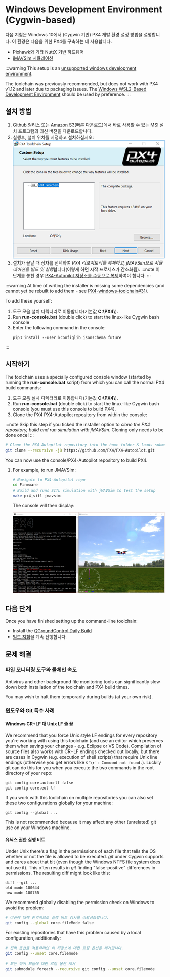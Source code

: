 # Windows Development Environment (Cygwin-based)

다음 지침은 Windows 10에서 (Cygwin 기반) PX4 개발 환경 설정 방법을 설명합니다. 이 환경은 다음을 위한 PX4를 구축하는 데 사용합니다.
* Pixhawk와 기타 NuttX 기반 하드웨어
* [jMAVSim 시뮬레이션](../simulation/jmavsim.md)

:::warning
This setup is an [unsupported windows development environment](../advanced/dev_env_unsupported.md).

The toolchain was previously recommended, but does not work with PX4 v1.12 and later due to packaging issues. The [Windows WSL2-Based Development Environment](../dev_setup/dev_env_windows_wsl.md) should be used by preference.
:::


<a id="installation"></a>

## 설치 방법

1. [Github 릴리스](https://github.com/PX4/windows-toolchain/releases) 또는 [Amazon S3](https://s3-us-west-2.amazonaws.com/px4-tools/PX4+Windows+Cygwin+Toolchain/PX4+Windows+Cygwin+Toolchain+0.9.msi)(빠른 다운로드)에서 바로 사용할 수 있는 MSI 설치 프로그램의 최신 버전을 다운로드합니다.
1. 실행후, 설치 위치를 지정하고 설치하십시오:![jMAVSimOnWindows](../../assets/toolchain/cygwin_toolchain_installer.png)
1. 설치가 끝날 때 상자를 선택하여 *PX4 리포지토리를 복제하고, jMAVSim으로 시뮬레이션을 빌드 및 실행*합니다(이렇게 하면 시작 프로세스가 간소화됨). :::note 이 단계를 놓친 경우 [PX4-Autopilot 저장소를 수동으로 복제](#getting_started)하여야 합니다.
:::

:::warning
At time of writing the installer is missing some dependencies (and cannot yet be rebuilt to add them - see [PX4-windows-toolchain#31](https://github.com/PX4/PX4-windows-toolchain/issues/31)).

To add these yourself:
1. 도구 모음 설치 디렉터리로 이동합니다(기본값 **C:\\PX4\\**).
1. Run **run-console.bat** (double click) to start the linux-like Cygwin bash console
1. Enter the following command in the console:
   ```
   pip3 install --user kconfiglib jsonschema future
   ```

:::

<a id="getting_started"></a>

## 시작하기

The toolchain uses a specially configured console window (started by running the **run-console.bat** script) from which you can call the normal PX4 build commands:

1. 도구 모음 설치 디렉터리로 이동합니다(기본값 **C:\\PX4\\**).
1. Run **run-console.bat** (double click) to start the linux-like Cygwin bash console (you must use this console to build PX4).
1. Clone the PX4 PX4-Autopilot repository from within the console:

:::note
Skip this step if you ticked the installer option to *clone the PX4 repository, build and run simulation with jMAVSim*. Cloning only needs to be done once!
:::

   ```bash
   # Clone the PX4-Autopilot repository into the home folder & loads submodules in parallel
   git clone --recursive -j8 https://github.com/PX4/PX4-Autopilot.git
   ```

   You can now use the console/PX4-Autopilot repository to build PX4.

1. For example, to run JMAVSim:
   ```bash
   # Navigate to PX4-Autopilot repo
   cd Firmware
   # Build and runs SITL simulation with jMAVSim to test the setup
   make px4_sitl jmavsim
   ```
   The console will then display:

   ![jMAVSimOnWindows](../../assets/simulation/jmavsim/jmavsim_windows_cygwin.png)


## 다음 단계

Once you have finished setting up the command-line toolchain:

- Install the [QGroundControl Daily Build](https://docs.qgroundcontrol.com/master/en/releases/daily_builds.html)
- [빌드 지침](../dev_setup/building_px4.md)을 계속 진행합니다.


<a id="usage_instructions"></a>

## 문제 해결

### 파일 모니터링 도구와 툴체인 속도

Antivirus and other background file monitoring tools can significantly slow down both installation of the toolchain and PX4 build times.

You may wish to halt them temporarily during builds (at your own risk).

### 윈도우와 Git 특수 사례

#### Windows CR+LF 대 Unix LF 줄 끝

We recommend that you force Unix style LF endings for every repository you're working with using this toolchain (and use an editor which preserves them when saving your changes - e.g. Eclipse or VS Code). Compilation of source files also works with CR+LF endings checked out locally, but there are cases in Cygwin (e.g. execution of shell scripts) that require Unix line endings (otherwise you get errors like `$'\r': Command not found.`). Luckily git can do this for you when you execute the two commands in the root directory of your repo:
```
git config core.autocrlf false
git config core.eol lf
```

If you work with this toolchain on multiple repositories you can also set these two configurations globally for your machine:
```
git config --global ...
```
This is not recommended because it may affect any other (unrelated) git use on your Windows machine.

#### 유닉스 권한 실행 비트

Under Unix there's a flag in the permissions of each file that tells the OS whether or not the file is allowed to be executed. *git* under Cygwin supports and cares about that bit (even though the Windows NTFS file system does not use it). This often results in *git* finding "false-positive" differences in permissions. The resulting diff might look like this:
```
diff --git ...
old mode 100644
new mode 100755
```

We recommend globally disabling the permission check on Windows to avoid the problem:
```sh
# 머신에 대해 전역적으로 실행 비트 검사를 비활성화합니다.
git config --global core.fileMode false 
```

For existing repositories that have this problem caused by a local configuration, additionally:
```sh
# 전역 옵션을 적용하려면 이 저장소에 대한 로컬 옵션을 제거합니다.
git config --unset core.filemode

# 모든 하위 모듈에 대한 로컬 옵션 제거
git submodule foreach --recursive git config --unset core.filemode 
```




<!--
Instructions for building/updating this toolchain are covered in [Windows Cygwin Development Environment (Maintenance Instructions)](../advanced/windows_cygwin_toolchain_setup.md)
-->